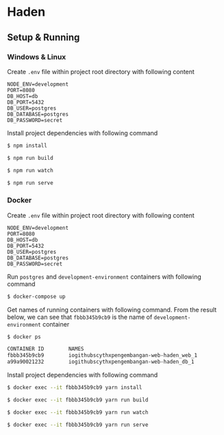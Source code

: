 # Haden

## Setup & Running

### Windows & Linux

Create `.env` file within project root directory with following content

``` text
NODE_ENV=development
PORT=8080
DB_HOST=db
DB_PORT=5432
DB_USER=postgres
DB_DATABASE=postgres
DB_PASSWORD=secret
```

Install project dependencies with following command

``` sh
$ npm install
```

``` sh
$ npm run build
```

``` sh
$ npm run watch
```

``` sh
$ npm run serve
```

### Docker

Create `.env` file within project root directory with following content

``` text
NODE_ENV=development
PORT=8080
DB_HOST=db
DB_PORT=5432
DB_USER=postgres
DB_DATABASE=postgres
DB_PASSWORD=secret
```

Run `postgres` and `development-environment` containers with following command

``` sh
$ docker-compose up
```

Get names of running containers with following command. From the result below, we can see that `fbbb345b9cb9` is the name of `development-environment` container

``` sh
$ docker ps

CONTAINER ID        NAMES                                       
fbbb345b9cb9        iogithubscythxpengembangan-web-haden_web_1
a99a90021232        iogithubscythxpengembangan-web-haden_db_1
```

Install project dependencies with following command

``` sh
$ docker exec --it fbbb345b9cb9 yarn install
```

``` sh
$ docker exec --it fbbb345b9cb9 yarn run build
```

``` sh
$ docker exec --it fbbb345b9cb9 yarn run watch
```

``` sh
$ docker exec --it fbbb345b9cb9 yarn run serve
```
